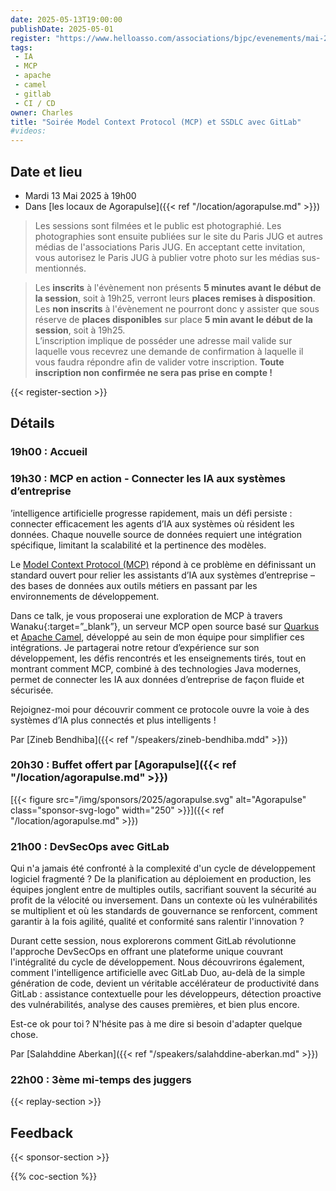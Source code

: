 ```yaml
---
date: 2025-05-13T19:00:00
publishDate: 2025-05-01
register: "https://www.helloasso.com/associations/bjpc/evenements/mai-2025"
tags:
 - IA
 - MCP
 - apache
 - camel
 - gitlab
 - CI / CD
owner: Charles
title: "Soirée Model Context Protocol (MCP) et SSDLC avec GitLab"
#videos:
---
```


## Date et lieu

* Mardi 13 Mai 2025 à 19h00
* Dans [les locaux de Agorapulse]({{< ref "/location/agorapulse.md" >}})

> Les sessions sont filmées et le public est photographié.
Les photographies sont ensuite publiées sur le site du Paris JUG et autres médias de l'associations Paris JUG.
En acceptant cette invitation, vous autorisez le Paris JUG à publier votre photo sur les médias sus-mentionnés.

> Les **inscrits** à l'évènement non présents **5 minutes avant le début de la session**, soit à 19h25, verront leurs **places remises à disposition**.  
Les **non inscrits** à l'évènement ne pourront donc y assister que sous réserve de **places disponibles** sur place **5 min avant le début de la session**, soit à 19h25.  
L’inscription implique de posséder une adresse mail valide sur laquelle vous recevrez une demande de confirmation à laquelle il vous faudra répondre afin de valider votre inscription.
**Toute inscription non confirmée ne sera pas prise en compte !**

{{< register-section >}}

## Détails

### 19h00 : Accueil

### 19h30 : MCP en action - Connecter les IA aux systèmes d’entreprise

’intelligence artificielle progresse rapidement, mais un défi persiste : connecter efficacement les agents d’IA aux systèmes où résident les données. Chaque nouvelle source de données requiert une intégration spécifique, limitant la scalabilité et la pertinence des modèles.

Le [Model Context Protocol (MCP)](https://docs.anthropic.com/en/docs/agents-and-tools/mcp) répond à ce problème en définissant un standard ouvert pour relier les assistants d’IA aux systèmes d’entreprise – des bases de données aux outils métiers en passant par les environnements de développement.

Dans ce talk, je vous proposerai une exploration de MCP à travers Wanaku{:target=”_blank”}, un serveur MCP open source basé sur [Quarkus](https://quarkus.io/) et [Apache Camel](https://camel.apache.org/), développé au sein de mon équipe pour simplifier ces intégrations. Je partagerai notre retour d’expérience sur son développement, les défis rencontrés et les enseignements tirés, tout en montrant comment MCP, combiné à des technologies Java modernes, permet de connecter les IA aux données d’entreprise de façon fluide et sécurisée.

Rejoignez-moi pour découvrir comment ce protocole ouvre la voie à des systèmes d’IA plus connectés et plus intelligents !

Par [Zineb Bendhiba]({{< ref "/speakers/zineb-bendhiba.mdd" >}})


### 20h30 : Buffet offert par [Agorapulse]({{< ref "/location/agorapulse.md" >}})

[{{< figure src="/img/sponsors/2025/agorapulse.svg" alt="Agorapulse" class="sponsor-svg-logo" width="250" >}}]({{< ref "/location/agorapulse.md" >}}) 

### 21h00 : DevSecOps avec GitLab

Qui n'a jamais été confronté à la complexité d'un cycle de développement logiciel fragmenté ? De la planification au déploiement en production, les équipes jonglent entre de multiples outils, sacrifiant souvent la sécurité au profit de la vélocité ou inversement. Dans un contexte où les vulnérabilités se multiplient et où les standards de gouvernance se renforcent, comment garantir à la fois agilité, qualité et conformité sans ralentir l'innovation ?

Durant cette session, nous explorerons comment GitLab révolutionne l'approche DevSecOps en offrant une plateforme unique couvrant l'intégralité du cycle de développement. Nous découvrirons également, comment l'intelligence artificielle avec GitLab Duo, au-delà de la simple génération de code, devient un véritable accélérateur de productivité dans GitLab : assistance contextuelle pour les développeurs, détection proactive des vulnérabilités, analyse des causes premières, et bien plus encore. 

Est-ce ok pour toi ? N'hésite pas à me dire si besoin d'adapter quelque chose.

Par [Salahddine Aberkan]({{< ref "/speakers/salahddine-aberkan.md" >}})

### 22h00 : 3ème mi-temps des juggers

{{< replay-section >}}

## Feedback

{{< sponsor-section >}}

{{% coc-section %}}
